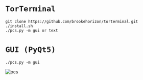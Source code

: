 # ```TorTerminal```


```
git clone https://github.com/brookehorizon/torterminal.git
./install.sh
./pcs.py -m gui or text
```

# ```GUI (PyQt5)```
```
./pcs.py -m gui
```
![pcs](https://user-images.githubusercontent.com/86805843/181652108-061203a7-bf5b-46f5-b644-d34ae9867e76.png)
